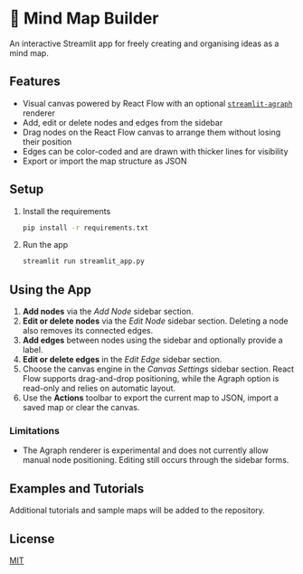 # 🧠 Mind Map Builder

An interactive Streamlit app for freely creating and organising ideas as a mind map.

## Features

- Visual canvas powered by React Flow with an optional [`streamlit-agraph`](https://github.com/ChrisDelClea/streamlit-agraph) renderer
- Add, edit or delete nodes and edges from the sidebar
- Drag nodes on the React Flow canvas to arrange them without losing their position
- Edges can be color-coded and are drawn with thicker lines for visibility
- Export or import the map structure as JSON

## Setup

1. Install the requirements

   ```bash
   pip install -r requirements.txt
   ```

2. Run the app

   ```bash
   streamlit run streamlit_app.py
   ```

## Using the App

1. **Add nodes** via the *Add Node* sidebar section.
2. **Edit or delete nodes** via the *Edit Node* sidebar section. Deleting a node also removes its connected edges.
3. **Add edges** between nodes using the sidebar and optionally provide a label.
4. **Edit or delete edges** in the *Edit Edge* sidebar section.
5. Choose the canvas engine in the *Canvas Settings* sidebar section. React Flow supports drag-and-drop positioning, while the Agraph option is read-only and relies on automatic layout.
6. Use the **Actions** toolbar to export the current map to JSON, import a saved map or clear the canvas.

### Limitations

- The Agraph renderer is experimental and does not currently allow manual node positioning. Editing still occurs through the sidebar forms.

## Examples and Tutorials

Additional tutorials and sample maps will be added to the repository.

## License

[MIT](LICENSE)

